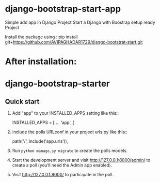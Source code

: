 # django-bootstrap-start-app
Simple add app in Django Project Start a Django with Boostrap setup ready Project

 Install the package using :
 pip install git+https://github.com/AVIPAGHADAR1729/django-bootstrat-start.git
 
 After installation:
=====
django-bootstrap-starter
=====

Quick start
-----------

1. Add "app" to your INSTALLED_APPS setting like this::

    INSTALLED_APPS = [
        ...
        'app',
    ]

2. Include the polls URLconf in your project urls.py like this::

    path('/', include('app.urls')),

3. Run ``python manage.py migrate`` to create the polls models.

4. Start the development server and visit http://127.0.0.1:8000/admin/
   to create a poll (you'll need the Admin app enabled).

5. Visit http://127.0.0.1:8000/ to participate in the poll.
